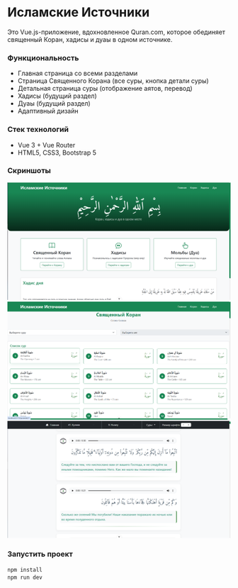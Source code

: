 # Исламские Источники

Это Vue.js-приложение, вдохновленное Quran.com, которое обединяет священный Коран, хадисы и дуаы в одном источнике.

### Функциональность

- Главная страница со всеми разделами
- Страница Священного Корана (все суры, кнопка детали суры)
- Детальная страница суры (отображение аятов, перевод)
- Хадисы (будущий раздел)
- Дуаы (будущий раздел)
- Адаптивный дизайн

### Стек технологий
- Vue 3 + Vue Router
- HTML5, CSS3, Bootstrap 5

### Скриншоты
![](/public/screenshots/1.png)
![](/public/screenshots/2.png)
![](/public/screenshots/3.png)

### Запустить проект
```bash
npm install
npm run dev
```